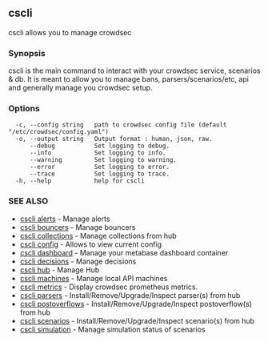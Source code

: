 ## cscli

cscli allows you to manage crowdsec

### Synopsis

cscli is the main command to interact with your crowdsec service, scenarios & db.
It is meant to allow you to manage bans, parsers/scenarios/etc, api and generally manage you crowdsec setup.

### Options

```
  -c, --config string   path to crowdsec config file (default "/etc/crowdsec/config.yaml")
  -o, --output string   Output format : human, json, raw.
      --debug           Set logging to debug.
      --info            Set logging to info.
      --warning         Set logging to warning.
      --error           Set logging to error.
      --trace           Set logging to trace.
  -h, --help            help for cscli
```

### SEE ALSO

* [cscli alerts](cscli_alerts.md)	 - Manage alerts
* [cscli bouncers](cscli_bouncers.md)	 - Manage bouncers
* [cscli collections](cscli_collections.md)	 - Manage collections from hub
* [cscli config](cscli_config.md)	 - Allows to view current config
* [cscli dashboard](cscli_dashboard.md)	 - Manage your metabase dashboard container
* [cscli decisions](cscli_decisions.md)	 - Manage decisions
* [cscli hub](cscli_hub.md)	 - Manage Hub
* [cscli machines](cscli_machines.md)	 - Manage local API machines
* [cscli metrics](cscli_metrics.md)	 - Display crowdsec prometheus metrics.
* [cscli parsers](cscli_parsers.md)	 - Install/Remove/Upgrade/Inspect parser(s) from hub
* [cscli postoverflows](cscli_postoverflows.md)	 - Install/Remove/Upgrade/Inspect postoverflow(s) from hub
* [cscli scenarios](cscli_scenarios.md)	 - Install/Remove/Upgrade/Inspect scenario(s) from hub
* [cscli simulation](cscli_simulation.md)	 - Manage simulation status of scenarios



